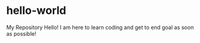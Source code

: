 # hello-world
My Repository
Hello! I am here to learn coding and get to end goal as soon as possible!
